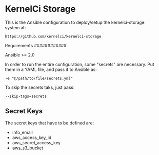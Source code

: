 KernelCi Storage
================

This is the Ansible configuration to deploy/setup the kernelci-storage
system at:

    https://github.com/kernelci/kernelci-storage

Requirements
############

Ansible >= 2.0

In order to run the entire configuration, some "secrets" are necessary.
Put them in a YAML file, and pass it to Ansible as:

    -e "@/path/to/file/secrets.yml"

To skip the secrets taks, just pass:

    --skip-tags=secrets

Secret Keys
-----------

The secret keys that have to be defined are:

* info_email
* aws_access_key_id
* aws_secret_access_key
* aws_s3_bucket
